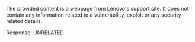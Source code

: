The provided content is a webpage from Lenovo's support site. It does not contain any information related to a vulnerability, exploit or any security related details.

Response: UNRELATED
